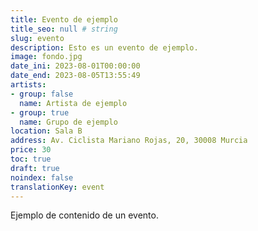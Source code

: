 ```yaml
---
title: Evento de ejemplo
title_seo: null # string
slug: evento
description: Esto es un evento de ejemplo.
image: fondo.jpg
date_ini: 2023-08-01T00:00:00
date_end: 2023-08-05T13:55:49
artists:
- group: false
  name: Artista de ejemplo
- group: true
  name: Grupo de ejemplo
location: Sala B
address: Av. Ciclista Mariano Rojas, 20, 30008 Murcia
price: 30
toc: true
draft: true
noindex: false
translationKey: event
---
```

Ejemplo de contenido de un evento.